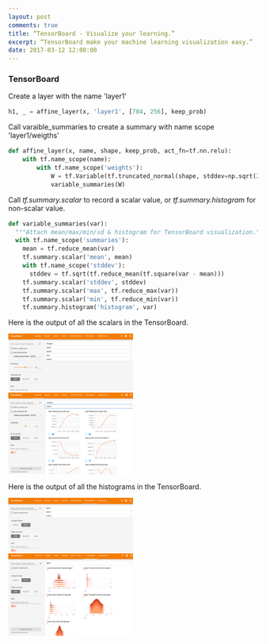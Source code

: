 ```yaml
---
layout: post
comments: true
title: “TensorBoard - Visualize your learning.”
excerpt: “TensorBoard make your machine learning visualization easy.”
date: 2017-03-12 12:00:00
---
```

### TensorBoard

Create a layer with the name 'layer1'
```python
h1, _ = affine_layer(x, 'layer1', [784, 256], keep_prob)
```
Call varaible_summaries to create a summary with name scope 'layer1/weigths'
```python
def affine_layer(x, name, shape, keep_prob, act_fn=tf.nn.relu):
    with tf.name_scope(name):
        with tf.name_scope('weights'):
            W = tf.Variable(tf.truncated_normal(shape, stddev=np.sqrt(2.0 / shape[0])))
            variable_summaries(W)
```
Call *tf.summary.scalar* to record a scalar value, or *tf.summary.histogram* for non-scalar value.
```python
def variable_summaries(var):
  """Attach mean/max/min/sd & histogram for TensorBoard visualization."""
  with tf.name_scope('summaries'):
    mean = tf.reduce_mean(var)
    tf.summary.scalar('mean', mean)
    with tf.name_scope('stddev'):
      stddev = tf.sqrt(tf.reduce_mean(tf.square(var - mean)))
    tf.summary.scalar('stddev', stddev)
    tf.summary.scalar('max', tf.reduce_max(var))
    tf.summary.scalar('min', tf.reduce_min(var))
    tf.summary.histogram('histogram', var)
```
Here is the output of all the scalars in the TensorBoard.
<div class="imgcap">
<img src="/assets/tensorboard/tb_scalar_summary.png" style="border:none; width:50%;">
</div>

<div class="imgcap">
<img src="/assets/tensorboard/tb_scalar.png" style="border:none; width:50%;">
</div>

Here is the output of all the histograms in the TensorBoard.
<div class="imgcap">
<img src="/assets/tensorboard/tb_hist_summary.png" style="border:none; width:50%;">
</div>

<div class="imgcap">
<img src="/assets/tensorboard/tb_hist.png" style="border:none; width:50%;">
</div>


